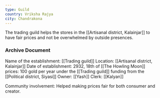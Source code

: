 ```yaml
---
type: Guild
country: Vriksha Rajya
city: Chandrakona
---
```



The trading guild helps the stores in the [[Artisanal district, Kalainjar]] to have fair prices and not be overwhelmed by outside presences. 








### Archive Document

Name of the establishment: [[Trading guild]]
Location: [[Artisanal district, Kalainjar]]
Date of establishment: 2932, 18th of [[The Howling Moon]]
prices: 
	100 gold per year under the [[Trading guild]]
	funding from the [[Political district, Siyasi]]
Owner: [[Yash]]
Clerk: [[Kalyan]]


Community involvement: Helped making prices fair for both consumer and creator.
